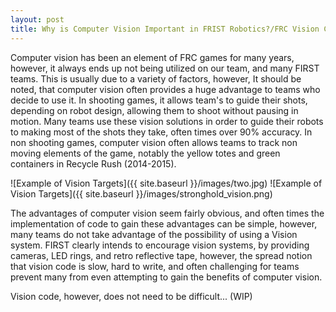```yaml
---
layout: post
title: Why is Computer Vision Important in FRIST Robotics?/FRC Vision Constants
---
```


Computer vision has been an element of FRC games for many years, however, it always ends up not being utilized on our team, and many FIRST teams. This is usually due to a variety of factors, however, It should be noted, that computer vision often provides a huge advantage to teams who decide to use it. In shooting games, it allows team's to guide their shots, depending on robot design, allowing them to shoot without pausing in motion. Many teams use these vision solutions in order to guide their robots to making most of the shots they take, often times over 90% accuracy. In non shooting games, computer vision often allows teams to track non moving elements of the game, notably the yellow totes and green containers in Recycle Rush (2014-2015).

![Example of Vision Targets]({{ site.baseurl }}/images/two.jpg)
![Example of Vision Targets]({{ site.baseurl }}/images/stronghold_vision.png)

The advantages of computer vision seem fairly obvious, and often times the implementation of code to gain these advantages can be simple, however, many teams do not take advantage of the possibility of using a Vision system. FIRST clearly intends to encourage vision systems, by providing cameras, LED rings, and retro reflective tape, however, the spread notion that vision code is slow, hard to write, and often challenging for teams prevent many from even attempting to gain the benefits of computer vision.

Vision code, however, does not need to be difficult... (WIP)
